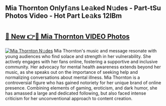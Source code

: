 ## Mia Thornton Onlyf𝚊ns Le𝚊ked N𝚞des - Part-tSu Photos Video - Hot Part Le𝚊ks 12lBm

# <h2><a href="http://ac26730.deff.icu/?id=Mia+Thornton">🔗 New 👉🔴 Mia Thornton VIDEO Photos</a></h2>

[![Mia Thornton N𝚞des](https://i.imgur.com/rIISA9y.gif)](http://ac26730.deff.icu/?id=Mia+Thornton)
Mia Thornton's music and message resonate with young audiences who find solace and strength in her vulnerability. She actively engages with her fans online, fostering a supportive and inclusive community. Her advocacy for mental health awareness extends beyond her music, as she speaks out on the importance of seeking help and normalizing conversations about mental illness. Mia Thornton is a controversial figure who has gained notoriety for her unique brand of online presence. Combining elements of gaming, eroticism, and dark humor, she has amassed a large and dedicated following, but also faced intense criticism for her unconventional approach to content creation.
